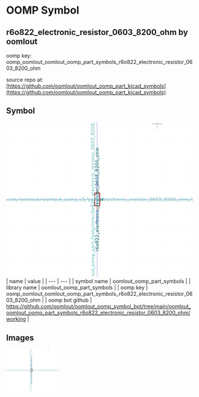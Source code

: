 # OOMP Symbol  
## r6o822_electronic_resistor_0603_8200_ohm  by oomlout  
  
oomp key: oomp_oomlout_oomlout_oomp_part_symbols_r6o822_electronic_resistor_0603_8200_ohm  
  
source repo at: [https://github.com/oomlout/oomlout_oomp_part_kicad_symbols](https://github.com/oomlout/oomlout_oomp_part_kicad_symbols)  
## Symbol  
  
[![working.png](working_600.png)](working.png)  
| name | value | 
| --- | --- | 
| symbol name | oomlout_oomp_part_symbols | 
| library name | oomlout_oomp_part_symbols | 
| oomp key | oomp_oomlout_oomlout_oomp_part_symbols_r6o822_electronic_resistor_0603_8200_ohm | 
| oomp bot github | https://github.com/oomlout/oomlout_oomp_symbol_bot/tree/main/oomlout_oomlout_oomp_part_symbols_r6o822_electronic_resistor_0603_8200_ohm/working | 
## Images  
  
[![working.png](working_140.png)](working.png)  
